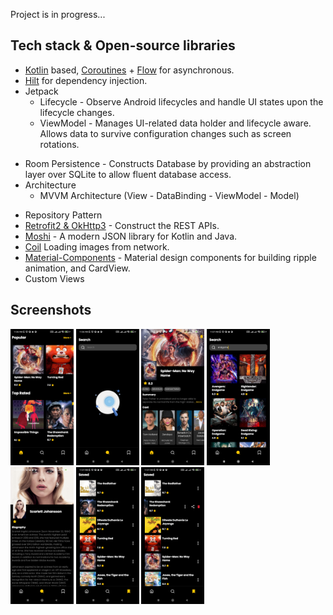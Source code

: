 Project is in progress...
## Tech stack & Open-source libraries
- [Kotlin](https://kotlinlang.org/) based, [Coroutines](https://github.com/Kotlin/kotlinx.coroutines) + [Flow](https://kotlin.github.io/kotlinx.coroutines/kotlinx-coroutines-core/kotlinx.coroutines.flow/) for asynchronous.
- [Hilt](https://dagger.dev/hilt/) for dependency injection.
- Jetpack
  - Lifecycle - Observe Android lifecycles and handle UI states upon the lifecycle changes.
  - ViewModel - Manages UI-related data holder and lifecycle aware. Allows data to survive configuration changes such as screen rotations.
<!--   - DataBinding - Binds UI components in your layouts to data sources in your app using a declarative format rather than programmatically. -->
  - Room Persistence - Constructs Database by providing an abstraction layer over SQLite to allow fluent database access.
- Architecture
  - MVVM Architecture (View - DataBinding - ViewModel - Model)
<!--   - [Bindables](https://github.com/skydoves/bindables) - Android DataBinding kit for notifying data changes to UI layers. -->
  - Repository Pattern
- [Retrofit2 & OkHttp3](https://github.com/square/retrofit) - Construct the REST APIs.
- [Moshi](https://github.com/square/moshi/) - A modern JSON library for Kotlin and Java.
- [Coil](https://github.com/coil-kt/coil) Loading images from network.
- [Material-Components](https://github.com/material-components/material-components-android) - Material design components for building ripple animation, and CardView.
- Custom Views
<!--   - [Rainbow](https://github.com/skydoves/rainbow) - An easy way to apply gradations and tinting for Android.
  - [AndroidRibbon](https://github.com/skydoves/androidribbon) - A simple way to implement a  beautiful ribbon with the shimmering on Android.
  - [ProgressView](https://github.com/skydoves/progressview) - A polished and flexible ProgressView, fully customizable with animations. -->


## Screenshots
<p float="left">
  <img src="https://raw.githubusercontent.com/behnawwm/Watchlist/master/screenshots/s1.jpg" width="20%" >
  <img src="https://raw.githubusercontent.com/behnawwm/Watchlist/master/screenshots/s2.jpg" width="20%" >
  <img src="https://raw.githubusercontent.com/behnawwm/Watchlist/master/screenshots/s3.jpg" width="20%" >
  <img src="https://raw.githubusercontent.com/behnawwm/Watchlist/master/screenshots/s4.jpg" width="20%" >
  <img src="https://raw.githubusercontent.com/behnawwm/Watchlist/master/screenshots/s5.jpg" width="20%" >
  <img src="https://raw.githubusercontent.com/behnawwm/Watchlist/master/screenshots/s6.jpg" width="20%" >
  <img src="https://raw.githubusercontent.com/behnawwm/Watchlist/master/screenshots/s7.jpg" width="20%" >
</p>
